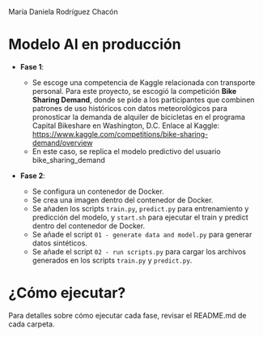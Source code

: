 María Daniela Rodríguez Chacón

# Modelo AI en producción

- **Fase 1**:
    - Se escoge una competencia de Kaggle relacionada con transporte personal. Para este proyecto, se escogió la competición **Bike Sharing Demand**, donde se pide a los participantes que combinen patrones de uso históricos con datos meteorológicos para pronosticar la demanda de alquiler de bicicletas en el programa Capital Bikeshare en Washington, D.C.
      Enlace al Kaggle: https://www.kaggle.com/competitions/bike-sharing-demand/overview 
    - En este caso, se replica el modelo predictivo del usuario bike_sharing_demand
      
 - **Fase 2**:
    - Se configura un contenedor de Docker.
    - Se crea una imagen dentro del contenedor de Docker.
    - Se añaden los scripts `train.py`, `predict.py` para entrenamiento y predicción del modelo, y `start.sh` para ejecutar el train y predict dentro del contenedor de Docker.
    - Se añade el script `01 - generate data and model.py` para generar datos sintéticos.
    - Se añade el script `02 - run scripts.py` para cargar los archivos generados en los scripts `train.py` y `predict.py`.


# ¿Cómo ejecutar?

  Para detalles sobre cómo ejecutar cada fase, revisar el README.md de cada carpeta. 

